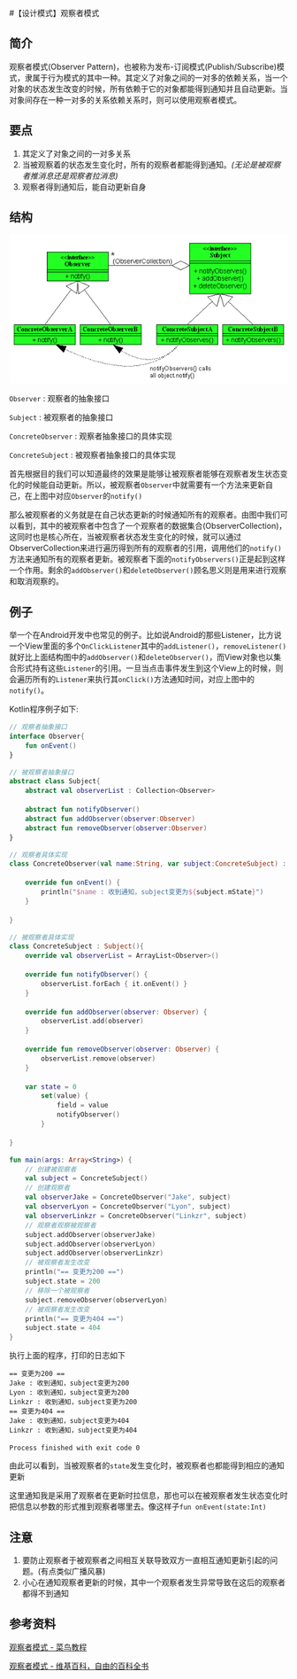 #【设计模式】观察者模式

## 简介

观察者模式(Observer Pattern)，也被称为发布-订阅模式(Publish/Subscribe)模式，隶属于行为模式的其中一种。其定义了对象之间的一对多的依赖关系，当一个对象的状态发生改变的时候，所有依赖于它的对象都能得到通知并且自动更新。当对象间存在一种一对多的关系依赖关系时，则可以使用观察者模式。

## 要点

1. 其定义了对象之间的一对多关系
2. 当被观察着的状态发生变化时，所有的观察者都能得到通知。*(无论是被观察者推消息还是观察者拉消息)*
3. 观察者得到通知后，能自动更新自身

## 结构

![](img/05.png)

`Observer` : 观察者的抽象接口

`Subject` : 被观察者的抽象接口

`ConcreteObserver` : 观察者抽象接口的具体实现

`ConcreteSubject` : 被观察者抽象接口的具体实现

首先根据目的我们可以知道最终的效果是能够让被观察者能够在观察者发生状态变化的时候能自动更新。所以，被观察者`Observer`中就需要有一个方法来更新自己，在上图中对应`Observer`的`notify()`

那么被观察者的义务就是在自己状态更新的时候通知所有的观察者。由图中我们可以看到，其中的被观察者中包含了一个观察者的数据集合(ObserverCollection)，这同时也是核心所在，当被观察者状态发生变化的时候，就可以通过ObserverCollection来进行遍历得到所有的观察者的引用，调用他们的`notify()`方法来通知所有的观察者更新。被观察者下面的`notifyObservers()`正是起到这样一个作用。剩余的`addObserver()`和`deleteObserver()`顾名思义则是用来进行观察和取消观察的。

## 例子

举一个在Android开发中也常见的例子。比如说Android的那些Listener，比方说一个View里面的多个`OnClickListener`其中的`addListener()`，`removeListener()`就好比上面结构图中的`addObserver()`和`deleteObserver()`，而View对象也以集合形式持有这些`Listener`的引用。一旦当点击事件发生到这个View上的时候，则会遍历所有的`Listener`来执行其`onClick()`方法通知时间，对应上图中的`notify()`。

Kotlin程序例子如下:

```kotlin
// 观察者抽象接口
interface Observer{
    fun onEvent()
}
```

```kotlin
// 被观察者抽象接口
abstract class Subject{
    abstract val observerList : Collection<Observer>

    abstract fun notifyObserver()
    abstract fun addObserver(observer:Observer)
    abstract fun removeObserver(observer:Observer)
}
```

```kotlin
// 观察者具体实现
class ConcreteObserver(val name:String, var subject:ConcreteSubject) : Observer{

    override fun onEvent() {
        println("$name : 收到通知，subject变更为${subject.mState}")
    }

}
```

```kotlin
// 被观察者具体实现
class ConcreteSubject : Subject(){
    override val observerList = ArrayList<Observer>()

    override fun notifyObserver() {
        observerList.forEach { it.onEvent() }
    }

    override fun addObserver(observer: Observer) {
        observerList.add(observer)
    }

    override fun removeObserver(observer: Observer) {
        observerList.remove(observer)
    }

    var state = 0
        set(value) {
            field = value
            notifyObserver()
        }

}
```

```kotlin
fun main(args: Array<String>) {
    // 创建被观察者
    val subject = ConcreteSubject()
    // 创建观察者
    val observerJake = ConcreteObserver("Jake", subject)
    val observerLyon = ConcreteObserver("Lyon", subject)
    val observerLinkzr = ConcreteObserver("Linkzr", subject)
    // 观察者观察被观察者
    subject.addObserver(observerJake)
    subject.addObserver(observerLyon)
    subject.addObserver(observerLinkzr)
    // 被观察者发生改变
    println("== 变更为200 ==")
    subject.state = 200
    // 移除一个被观察者
    subject.removeObserver(observerLyon)
    // 被观察者发生改变
    println("== 变更为404 ==")
    subject.state = 404
}
```

执行上面的程序，打印的日志如下

```
== 变更为200 ==
Jake : 收到通知，subject变更为200
Lyon : 收到通知，subject变更为200
Linkzr : 收到通知，subject变更为200
== 变更为404 ==
Jake : 收到通知，subject变更为404
Linkzr : 收到通知，subject变更为404

Process finished with exit code 0
```

由此可以看到，当被观察者的`state`发生变化时，被观察者也都能得到相应的通知更新

这里通知我是采用了观察者在更新时拉信息，那也可以在被观察者发生状态变化时把信息以参数的形式推到观察者哪里去。像这样子`fun onEvent(state:Int)`

## 注意

1. 要防止观察者于被观察者之间相互关联导致双方一直相互通知更新引起的问题。(有点类似广播风暴)
2. 小心在通知观察者更新的时候，其中一个观察者发生异常导致在这后的观察者都得不到通知

## 参考资料

[观察者模式 - 菜鸟教程](http://www.runoob.com/design-pattern/observer-pattern.html)

[观察者模式 - 维基百科，自由的百科全书](https://zh.wikipedia.org/wiki/%E8%A7%82%E5%AF%9F%E8%80%85%E6%A8%A1%E5%BC%8F)